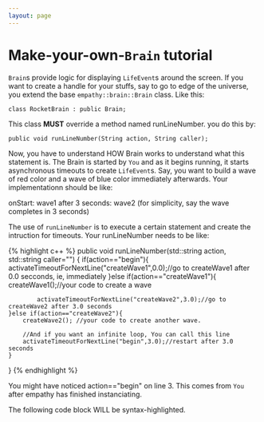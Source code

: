 ```yaml
---
layout: page
---
```


# Make-your-own-`Brain` tutorial

`Brain`s provide logic for displaying `LifeEvent`s around the screen. If you want to create a handle for your stuffs, say to go to edge of the universe, you extend the base `empathy::brain::Brain` class. Like this:

`class RocketBrain : public Brain;`

This class **MUST** override a method named runLineNumber. you do this by: 

`public void runLineNumber(String action, String caller);`

Now, you have to understand HOW Brain works to understand what this statement is. The Brain is started by `You` and as it begins running, it starts asynchronous timeouts to create `LifeEvent`s. Say, you want to build a wave of red color and a wave of blue color immediately afterwards. Your implementationn should be like:

onStart: wave1
after 3 seconds: wave2 (for simplicity, say the wave completes in 3 seconds)

The use of `runLineNumber` is to execute a certain statement and create the intruction for timeouts. Your runLineNumber needs to be like:

{% highlight c++ %}
public void runLineNumber(std::string action, std::string caller="")
{
	if(action=="begin"){
	        activateTimeoutForNextLine("createWave1",0.0);//go to createWave1 after 0.0 secconds, ie, immediately
	}else if(action=="createWave1"){
		createWave1();//your code to create a wave

	        activateTimeoutForNextLine("createWave2",3.0);//go to createWave2 after 3.0 seconds
	}else if(action=="createWave2"){
		createWave2(); //your code to create another wave.
		
		//And if you want an infinite loop, You can call this line
		activateTimeoutForNextLine("begin",3.0);//restart after 3.0 seconds
	}
}
{% endhighlight %}

You might have noticed action=="begin" on line 3. This comes from `You` after empathy has finished instanciating.




The following code block WILL be syntax-highlighted.